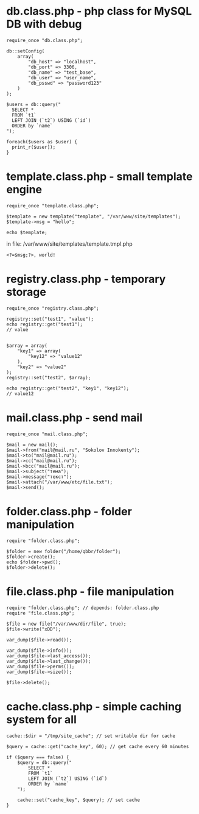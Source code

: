 db.class.php - php class for MySQL DB with debug
================================================

	require_once "db.class.php";

	db::setConfig(
		array(
			"db_host" => "localhost",
			"db_port" => 3306,
			"db_name" => "test_base",
			"db_user" => "user_name",
			"db_psswd" => "password123"
		)
	);

	$users = db::query("
	  SELECT *
	  FROM `t1`
	  LEFT JOIN (`t2`) USING (`id`)
	  ORDER by `name`
	");

	foreach($users as $user) {
	  print_r($user]);
	}



template.class.php - small template engine
==========================================

	require_once "template.class.php";

	$template = new template("template", "/var/www/site/templates");
	$template->msg = "hello";

	echo $template;


in file: /var/www/site/templates/template.tmpl.php

	<?=$msg;?>, world!



registry.class.php - temporary storage
======================================

	require_once "registry.class.php";

	registry::set("test1", "value");
	echo registry::get("test1");
	// value


	$array = array(
		"key1" => array(
			"key12" => "value12"
		),
		"key2" => "value2"
	);
	registry::set("test2", $array);

	echo registry::get("test2", "key1", "key12");
	// value12



mail.class.php - send mail
==========================

	require_once "mail.class.php";

	$mail = new mail();
	$mail->from("mail@mail.ru", "Sokolov Innokenty");
	$mail->to("mail@mail.ru");
	$mail->cc("mail@mail.ru");
	$mail->bcc("mail@mail.ru");
	$mail->subject("тема");
	$mail->message("текст");
	$mail->attach("/var/www/etc/file.txt");
	$mail->send();



folder.class.php - folder manipulation
======================================

	require "folder.class.php";

	$folder = new folder("/home/qbbr/folder");
	$folder->create();
	echo $folder->pwd();
	$folder->delete();



file.class.php - file manipulation
==================================

	require "folder.class.php"; // depends: folder.class.php
	require "file.class.php";

	$file = new file("/var/www/dir/file", true);
	$file->write("xDD");

	var_dump($file->read());

	var_dump($file->info());
	var_dump($file->last_access());
	var_dump($file->last_change());
	var_dump($file->perms());
	var_dump($file->size());

	$file->delete();



cache.class.php - simple caching system for all
===============================================

	cache::$dir = "/tmp/site_cache"; // set writable dir for cache

	$query = cache::get("cache_key", 60); // get cache every 60 minutes

	if ($query === false) {
		$query = db::query("
			SELECT *
			FROM `t1`
			LEFT JOIN (`t2`) USING (`id`)
			ORDER by `name`
		");

		cache::set("cache_key", $query); // set cache
	}
